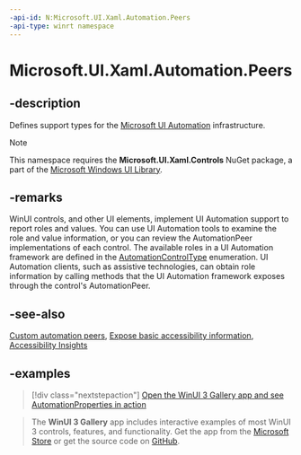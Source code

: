 ```yaml
---
-api-id: N:Microsoft.UI.Xaml.Automation.Peers
-api-type: winrt namespace
---
```


<!-- Namespace syntax.
namespace Microsoft.UI.Xaml.Automation.Peers 
-->

# Microsoft.UI.Xaml.Automation.Peers

## -description

Defines support types for the [Microsoft UI Automation](/windows/win32/winauto/entry-uiauto-win32) infrastructure.

> [!NOTE]
> This namespace requires the **Microsoft.UI.Xaml.Controls** NuGet package, a part of the [Microsoft Windows UI Library](https://aka.ms/winui-docs).

## -remarks

WinUI controls, and other UI elements, implement UI Automation support to report roles and values. You can use UI Automation tools to examine the role and value information, or you can review the AutomationPeer implementations of each control. The available roles in a UI Automation framework are defined in the [AutomationControlType](/uwp/api/Windows.UI.Xaml.Automation.Peers.AutomationControlType) enumeration. UI Automation clients, such as assistive technologies, can obtain role information by calling methods that the UI Automation framework exposes through the control's AutomationPeer.

## -see-also

[Custom automation peers](/windows/apps/design/accessibility/custom-automation-peers), [Expose basic accessibility information](/windows/apps/design/accessibility/basic-accessibility-information), [Accessibility Insights](https://accessibilityinsights.io/)

## -examples

> [!div class="nextstepaction"]
> [Open the WinUI 3 Gallery app and see AutomationProperties in action](winui3gallery:/item/AutomationProperties)

> The **WinUI 3 Gallery** app includes interactive examples of most WinUI 3 controls, features, and functionality. Get the app from the [Microsoft Store](https://www.microsoft.com/store/productId/9P3JFPWWDZRC) or get the source code on [GitHub](https://github.com/microsoft/WinUI-Gallery).

